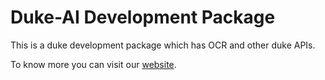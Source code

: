 # Duke-AI Development Package

This is a duke development package which has OCR and other duke APIs.

To know more you can visit our [website](http://duke.ai/).